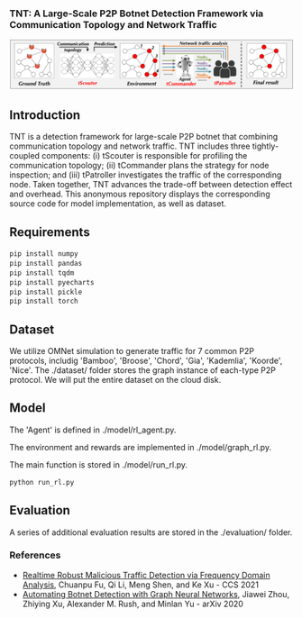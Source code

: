 ### TNT: A Large-Scale P2P Botnet Detection Framework via Communication Topology and Network Traffic

![avatar](./overview/tnt.png)

## Introduction

TNT is a detection framework for large-scale P2P botnet that combining communication topology and network traffic. TNT includes three tightly-coupled components: (i) tScouter is responsible for profiling the communication topology; (ii) tCommander plans the strategy for node inspection; and (iii) tPatroller investigates the traffic of the corresponding node. Taken together, TNT advances the trade-off between detection effect and overhead. This anonymous repository displays the corresponding source code for model implementation, as well as dataset. 

## Requirements

```bash
pip install numpy
pip install pandas
pip install tqdm
pip install pyecharts
pip install pickle
pip install torch
```

## Dataset
We utilize OMNet simulation to generate traffic for 7 common P2P protocols, includig 'Bamboo', 'Broose', 'Chord', 'Gia', 'Kademlia', 'Koorde', 'Nice'. 
The ./dataset/ folder stores the graph instance of each-type P2P protocol. We will put the entire dataset on the cloud disk. 

## Model 

The 'Agent' is defined in ./model/rl_agent.py.

The environment and rewards are implemented in ./model/graph_rl.py.

The main function is stored in ./model/run_rl.py.
```bash
python run_rl.py
```

## Evaluation

A series of additional evaluation results are stored in the ./evaluation/ folder. 

### References
- [Realtime Robust Malicious Traffic Detection via Frequency Domain Analysis](https://dl.acm.org/doi/10.1145/3460120.3484585), Chuanpu Fu, Qi Li, Meng Shen, and Ke Xu - CCS 2021
- [Automating Botnet Detection with Graph Neural Networks](https://arxiv.org/abs/2003.06344), Jiawei Zhou, Zhiying Xu, Alexander M. Rush, and Minlan Yu - arXiv 2020